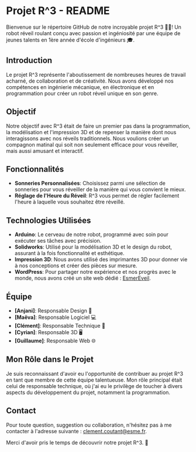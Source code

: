 # Projet R^3 - README

Bienvenue sur le répertoire GitHub de notre incroyable projet R^3 🤖🔔! Un robot réveil roulant conçu avec passion et ingéniosité par une équipe de jeunes talents en 1ère année d'école d'ingénieurs 🎓. 

## Introduction

Le projet R^3 représente l'aboutissement de nombreuses heures de travail acharné, de collaboration et de créativité. Nous avons développé nos compétences en ingénierie mécanique, en électronique et en programmation pour créer un robot réveil unique en son genre.

## Objectif

Notre objectif avec R^3 était de faire un premier pas dans la programmation, la modélisation et l'impression 3D et de repenser la manière dont nous interagissons avec nos réveils traditionnels. Nous voulions créer un compagnon matinal qui soit non seulement efficace pour vous réveiller, mais aussi amusant et interactif.

## Fonctionnalités

- **Sonneries Personnalisées**: Choisissez parmi une sélection de sonneries pour vous réveiller de la manière qui vous convient le mieux.
- **Réglage de l'Heure du Réveil**: R^3 vous permet de régler facilement l'heure à laquelle vous souhaitez être réveillé.

## Technologies Utilisées

- **Arduino**: Le cerveau de notre robot, programmé avec soin pour exécuter ses tâches avec précision.
- **Solidworks**: Utilisé pour la modélisation 3D et le design du robot, assurant à la fois fonctionnalité et esthétique.
- **Impression 3D**: Nous avons utilisé des imprimantes 3D pour donner vie à nos conceptions et créer des pièces sur mesure.
- **WordPress**: Pour partager notre expérience et nos progrès avec le monde, nous avons créé un site web dédié : [EsmerEveil](https://esmereveil.wordpress.com).

## Équipe

- **[Anjani]**: Responsable Design 🎨
- **[Maëva]**: Responsable Logiciel 💻
- **[Clément]**: Responsable Technique 🔧
- **[Cyrian]**: Responsable 3D 🖥️
- **[Guillaume]**: Responsable Web 🌐

## Mon Rôle dans le Projet

Je suis reconnaissant d'avoir eu l'opportunité de contribuer au projet R^3 en tant que membre de cette équipe talentueuse. Mon rôle principal était celui de responsable technique, où j'ai eu le privilège de toucher à divers aspects du développement du projet, notamment la programmation.

## Contact

Pour toute question, suggestion ou collaboration, n'hésitez pas à me contacter à l'adresse suivante : [clement.coutant@esme.fr](mailto:clement.coutant@esme.fr).

Merci d'avoir pris le temps de découvrir notre projet R^3. 🎉

